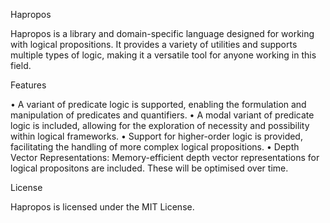 Hapropos

Hapropos is a library and domain-specific language designed for working with logical propositions. It provides a variety of utilities and supports multiple types of logic, making it a versatile tool for anyone working in this field.

Features

•	A variant of predicate logic is supported, enabling the formulation and manipulation of predicates and quantifiers. 
•	A modal variant of predicate logic is included, allowing for the exploration of necessity and possibility within logical frameworks.
•	Support for higher-order logic is provided, facilitating the handling of more complex logical propositions.
•	Depth Vector Representations: Memory-efficient depth vector representations for logical propositons are included. These will be optimised over time.

License

Hapropos is licensed under the MIT License.

